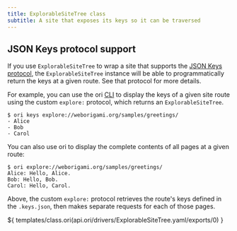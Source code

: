 ```yaml
---
title: ExplorableSiteTree class
subtitle: A site that exposes its keys so it can be traversed
---
```


## JSON Keys protocol support

If you use `ExplorableSiteTree` to wrap a site that supports the [JSON Keys protocol](jsonKeys.html), the `ExplorableSiteTree` instance will be able to programmatically return the keys at a given route. See that protocol for more details.

For example, you can use the ori [CLI](/cli) to display the keys of a given site route using the custom `explore:` protocol, which returns an `ExplorableSiteTree`.

```console
$ ori keys explore://weborigami.org/samples/greetings/
- Alice
- Bob
- Carol
```

You can also use ori to display the complete contents of all pages at a given route:

```console
$ ori explore://weborigami.org/samples/greetings/
Alice: Hello, Alice.
Bob: Hello, Bob.
Carol: Hello, Carol.
```

Above, the custom `explore:` protocol retrieves the route's keys defined in the `.keys.json`, then makes separate requests for each of those pages.

${ templates/class.ori(api.ori/drivers/ExplorableSiteTree.yaml/exports/0) }
